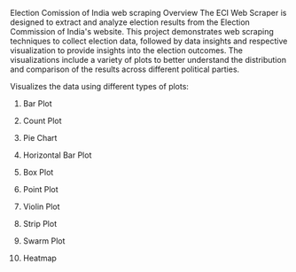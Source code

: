 Election Comission of India web scraping
Overview
The ECI Web Scraper is  designed to extract and analyze election results from the Election Commission of India's website. This project demonstrates web scraping techniques to collect election data, followed by data insights and respective visualization to provide insights into the election outcomes. The visualizations include a variety of plots to better understand the distribution and comparison of the results across different political parties.

Visualizes the data using different types of plots:

1. Bar Plot

2. Count Plot

3. Pie Chart

4. Horizontal Bar Plot

5. Box Plot

6. Point Plot

7. Violin Plot

8. Strip Plot

9. Swarm Plot

10. Heatmap

